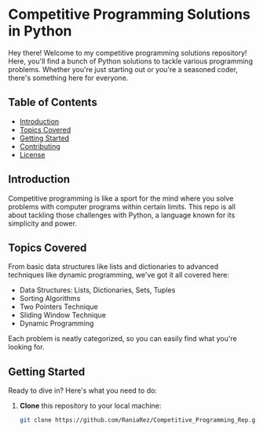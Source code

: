 # Competitive Programming Solutions in Python

Hey there! Welcome to my competitive programming solutions repository! Here, you'll find a bunch of Python solutions to tackle various programming problems. Whether you're just starting out or you're a seasoned coder, there's something here for everyone.

## Table of Contents

- [Introduction](#introduction)
- [Topics Covered](#topics-covered)
- [Getting Started](#getting-started)
- [Contributing](#contributing)
- [License](#license)

## Introduction

Competitive programming is like a sport for the mind where you solve problems with computer programs within certain limits. This repo is all about tackling those challenges with Python, a language known for its simplicity and power.

## Topics Covered

From basic data structures like lists and dictionaries to advanced techniques like dynamic programming, we've got it all covered here:

- Data Structures: Lists, Dictionaries, Sets, Tuples
- Sorting Algorithms
- Two Pointers Technique
- Sliding Window Technique
- Dynamic Programming

Each problem is neatly categorized, so you can easily find what you're looking for.

## Getting Started

Ready to dive in? Here's what you need to do:

1. **Clone** this repository to your local machine:

   ```bash
   git clone https://github.com/RaniaRez/Competitive_Programming_Rep.git

